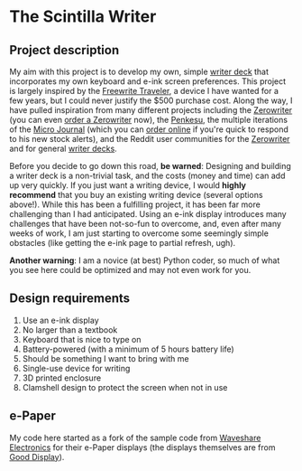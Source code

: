 # The Scintilla Writer
## Project description </br>
My aim with this project is to develop my own, simple [writer deck](https://www.writerdeck.org) that incorporates my own keyboard and e-ink screen preferences. This project is largely inspired by the [Freewrite Traveler](https://getfreewrite.com/products/freewrite-traveler), a device I have wanted for a few years, but I could never justify the $500 purchase cost. Along the way, I have pulled inspiration from many different projects including the [Zerowriter](https://github.com/zerowriter/zerowriter1) (you can even [order a Zerowriter](https://www.crowdsupply.com/zerowriter/zerowriter-ink) now), the [Penkesu](https://penkesu.computer), the multiple iterations of the [Micro Journal](https://github.com/unkyulee/micro-journal/tree/main) (which you can [order online](https://www.tindie.com/stores/unkyulee/) if you're quick to respond to his new stock alerts), and the Reddit user communities for the [Zerowriter](http://reddit.com/r/zerowriter/) and for general [writer decks](https://www.reddit.com/r/writerDeck/). </br>

  Before you decide to go down this road, **be warned**: Designing and building a writer deck is a non-trivial task, and the costs (money and time) can add up very quickly. If you just want a writing device, I would **highly recommend** that you buy an existing writing device (several options above!). While this has been a fulfilling project, it has been far more challenging than I had anticipated. Using an e-ink display introduces many challenges that have been not-so-fun to overcome, and, even after many weeks of work, I am just starting to overcome some seemingly simple obstacles (like getting the e-ink page to partial refresh, ugh). </br>
  
  **Another warning**: I am a novice (at best) Python coder, so much of what you see here could be optimized and may not even work for you. </br>

## Design requirements
1. Use an e-ink display
2. No larger than a textbook
3. Keyboard that is nice to type on
4. Battery-powered (with a minimum of 5 hours battery life)
5. Should be something I want to bring with me
6. Single-use device for writing
7. 3D printed enclosure
8. Clamshell design to protect the screen when not in use

## e-Paper  
My code here started as a fork of the sample code from [Waveshare Electronics](https://www.waveshare.com) for their e-Paper displays (the displays themselves are from [Good Display](https://www.good-display.com)). </br>




